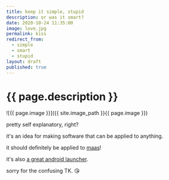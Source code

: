 ```yaml
---
title: keep it simple, stupid
description: or was it smart?
date: 2020-10-24 11:35:00
image: love.jpg
permalink: kiss
redirect_from:
  - simple
  - smart
  - stupid
layout: draft
published: true
---
```


# {{ page.description }}

![{{ page.image }}]({{ site.image_path }}{{ page.image }})

pretty self explanatory, right?

it's an idea for making software that can be applied to anything.

it should definitely be applied to [maas](/maas)!

it's also [a great android launcher](/comm).

sorry for the confusing TK. 😘